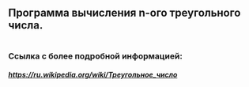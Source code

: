## Программа вычисления n-ого треугольного числа.
#
### Ссылка с более подробной информацией:
##### https://ru.wikipedia.org/wiki/Треугольное_число